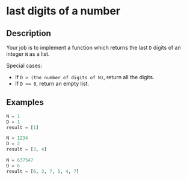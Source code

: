 # last digits of a number

## Description

Your job is to implement a function which returns the last `D` digits of an integer `N` as a list.

Special cases:

* If `D > (the number of digits of N)`, return all the digits.
* If `D <= 0`, return an empty list.

## Examples

```python
N = 1
D = 1
result = [1]

N = 1234
D = 2
result = [3, 4]

N = 637547
D = 6
result = [6, 3, 7, 5, 4, 7]
```
